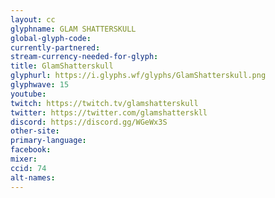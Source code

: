 ```yaml
---
layout: cc
glyphname: GLAM SHATTERSKULL
global-glyph-code: 
currently-partnered: 
stream-currency-needed-for-glyph: 
title: GlamShatterskull
glyphurl: https://i.glyphs.wf/glyphs/GlamShatterskull.png
glyphwave: 15
youtube: 
twitch: https://twitch.tv/glamshatterskull
twitter: https://twitter.com/glamshatterskll
discord: https://discord.gg/WGeWx3S
other-site: 
primary-language: 
facebook: 
mixer: 
ccid: 74
alt-names: 
---
```


